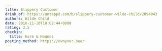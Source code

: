 ```yaml
---
title: Slippery Customer
drink_of: https://untappd.com/b/slippery-customer-wilde-child/2094043
authors: Wilde Child
date: 2018-11-10T18:02:44+0000
rating: 3.5
checkin:
  title: Hare & Hounds
posting_method: https://ownyour.beer
---
```

